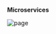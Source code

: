 **Microservices**


![page](https://user-images.githubusercontent.com/96993446/206621891-dc463c29-b5a2-4812-a14e-1c1674a5fcb2.png)
